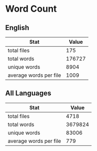 # Word Count

## English

Stat | Value
---- | -----
total files | 175
total words | 176727
unique words | 8904
average words per file | 1009

## All Languages

Stat | Value
---- | -----
total files | 4718
total words | 3679824
unique words | 83006
average words per file | 779
